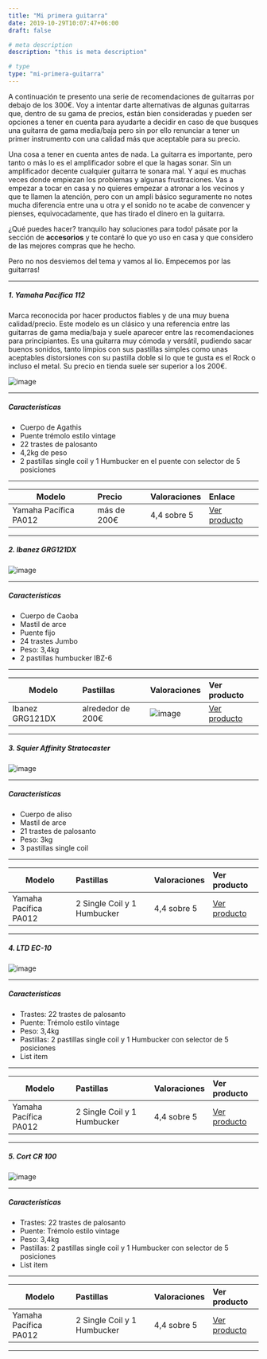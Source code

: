 ```yaml
---
title: "Mi primera guitarra"
date: 2019-10-29T10:07:47+06:00
draft: false

# meta description
description: "this is meta description"

# type
type: "mi-primera-guitarra"
---
```


A continuación te presento una serie de recomendaciones de guitarras por debajo de los 300€. Voy a intentar darte alternativas de algunas guitarras que, dentro de su gama de precios, están bien consideradas y pueden ser opciones a tener en cuenta para ayudarte a decidir en caso de que busques una guitarra de gama media/baja pero sin por ello renunciar a tener un primer instrumento con una calidad más que aceptable para su precio.

Una cosa a tener en cuenta antes de nada. La guitarra es importante, pero tanto o más lo es el amplificador sobre el que la hagas sonar. Sin un amplificador decente cualquier guitarra te sonara mal. Y aquí es muchas veces donde empiezan los problemas y algunas frustraciones. Vas a empezar a tocar en casa y no quieres empezar a atronar a los vecinos y que te llamen la atención, pero con un ampli básico seguramente no notes mucha diferencia entre una u otra y el sonido no te acabe de convencer y pienses, equivocadamente, que has tirado el dinero en la guitarra.

¿Qué puedes hacer? tranquilo hay soluciones para todo! pásate por la sección de **accesorios** y te contaré lo que yo uso en casa y que considero de las mejores compras que he hecho.

Pero no nos desviemos del tema y vamos al lio. Empecemos por las guitarras!

<hr>

##### 1. Yamaha Pacífica 112

Marca reconocida por hacer productos fiables y de una muy buena calidad/precio. Este modelo es un clásico y una referencia entre las guitarras de gama media/baja y suele aparecer entre las recomendaciones para principiantes. Es una guitarra muy cómoda y versátil, pudiendo sacar buenos sonidos, tanto limpios con sus pastillas simples como unas aceptables distorsiones con su pastilla doble si lo que te gusta es el Rock o incluso el metal. Su precio en tienda suele ser superior a los 200€.

![image](../../images/post/yamaha_pacifica_112_blk.jpg)

<hr>

##### Características

* Cuerpo de Agathis
* Puente trémolo estilo vintage
* 22 trastes de palosanto
* 4,2kg de peso
* 2 pastillas single coil y 1 Humbucker en el puente con selector de 5 posiciones

<hr>

| Modelo        | Precio    | Valoraciones | Enlace |      
| ------------- |:-------------|:-------------|:-------------
| Yamaha Pacífica PA012	   	   | más de 200€ | 4,4 sobre 5 | [Ver producto](https://www.google.com)  |  [Ver producto](https://www.google.com)	

<hr>

##### 2. Ibanez GRG121DX

![image](../../images/post/ibanez_grg_121_dx.jpg)

<hr>

##### Características

* Cuerpo de Caoba
* Mastil de arce
* Puente fijo
* 24 trastes Jumbo
* Peso: 3,4kg
* 2 pastillas humbucker IBZ-6

<hr>

| Modelo        | Pastillas    | Valoraciones | Ver producto |      
| ------------- |:-------------|:-------------|:-------------
| Ibanez GRG121DX	   	   | alrededor de 200€ | ![image](../../images/post/valoracion_ibanez_121_dx.png) | [Ver producto](https://www.google.com)		

<hr>

##### 3. Squier Affinity Stratocaster

![image](../../images/post/squier_affinity_stratocaster.png)

<hr>

##### Características

* Cuerpo de aliso
* Mastil de arce
* 21 trastes de palosanto
* Peso: 3kg
* 3 pastillas single coil

<hr>

| Modelo        | Pastillas    | Valoraciones | Ver producto |      
| ------------- |:-------------|:-------------|:-------------
| Yamaha Pacífica PA012	   	   | 2 Single Coil y 1 Humbucker | 4,4 sobre 5 | [Ver producto](https://www.google.com)	

<hr>

##### 4. LTD EC-10

![image](../../images/post/ltd_ec_10.jpg)

<hr>

##### Características

* Trastes: 22 trastes de palosanto
* Puente: Trémolo estilo vintage
* Peso: 3,4kg
* Pastillas: 2 pastillas single coil y 1 Humbucker con selector de 5 posiciones
* List item

<hr>

| Modelo        | Pastillas    | Valoraciones | Ver producto |      
| ------------- |:-------------|:-------------|:-------------
| Yamaha Pacífica PA012	   	   | 2 Single Coil y 1 Humbucker | 4,4 sobre 5 | [Ver producto](https://www.google.com)		

<hr>

##### 5. Cort CR 100

![image](../../images/post/cort_cr_100.png)

<hr>

##### Características

* Trastes: 22 trastes de palosanto
* Puente: Trémolo estilo vintage
* Peso: 3,4kg
* Pastillas: 2 pastillas single coil y 1 Humbucker con selector de 5 posiciones
* List item

<hr>

| Modelo        | Pastillas    | Valoraciones | Ver producto |      
| ------------- |:-------------|:-------------|:-------------
| Yamaha Pacífica PA012	   	   | 2 Single Coil y 1 Humbucker | 4,4 sobre 5 | [Ver producto](https://www.google.com)		

<hr>